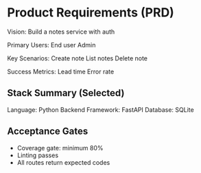 # Product Requirements (PRD)

Vision:
Build a notes service with auth

Primary Users:
End user
Admin

Key Scenarios:
Create note
List notes
Delete note

Success Metrics:
Lead time
Error rate

## Stack Summary (Selected)
Language: Python
Backend Framework: FastAPI
Database: SQLite

## Acceptance Gates
- Coverage gate: minimum 80%
- Linting passes
- All routes return expected codes
